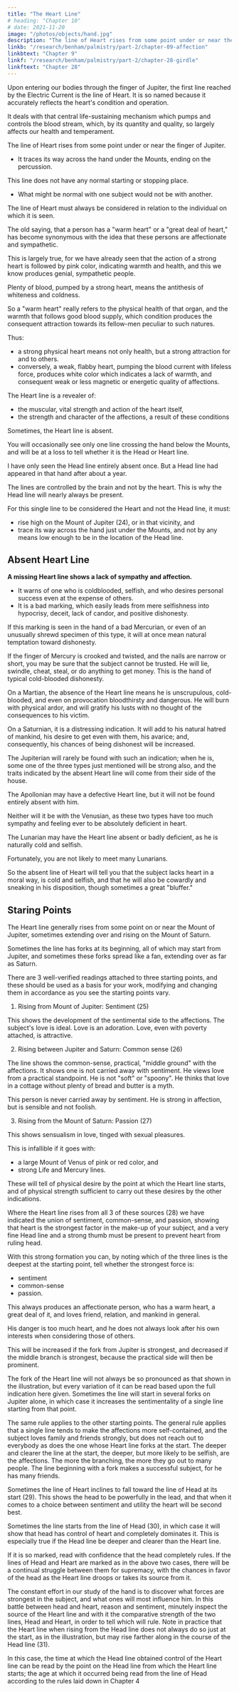 ```yaml
---
title: "The Heart Line"
# heading: "Chapter 10"
# date: 2021-11-20
image: "/photos/objects/hand.jpg"
description: "The line of Heart rises from some point under or near the finger of Jupiter, and traces its way across the hand under the Mounts, ending on the percussion."
linkb: "/research/benham/palmistry/part-2/chapter-09-affection"
linkbtext: "Chapter 9"
linkf: "/research/benham/palmistry/part-2/chapter-28-girdle"
linkftext: "Chapter 28"
---
```



Upon entering our bodies through the finger of Jupiter, the first line reached by the Electric Current is the line of Heart. It is so named because it accurately reflects the heart's condition and operation.

It deals with that central life-sustaining mechanism which pumps and controls the blood stream, which, by its quantity and quality, so largely affects our health and temperament.

The line of Heart rises from some point under or near the finger of Jupiter.
- It traces its way across the hand under the Mounts, ending on the percussion.

This line does not have any normal starting or stopping place.
- What might be normal with one subject would not be with another. 

The line of Heart must always be considered in relation to the individual on which it is seen.

The old saying, that a person has a "warm heart" or a "great deal of heart," has become synonymous with the idea that these persons are affectionate and sympathetic.

This is largely true, for we have already seen that the action of a strong heart is followed by pink color, indicating warmth and health, and this we know produces genial, sympathetic people.

Plenty of blood, pumped by a strong heart, means the antithesis of whiteness and coldness.

So a "warm heart" really refers to the physical health of that organ, and the warmth that follows good blood supply, which condition produces the consequent attraction towards its fellow-men peculiar to such natures.

Thus:
- a strong physical heart means not only health, but a strong attraction for and to others. 
- conversely, a weak, flabby heart, pumping the blood current with lifeless force, produces white color which indicates a lack of warmth, and consequent weak or less magnetic or energetic quality of affections. 

<!-- Those to whom the reading of variations in the affections from the Heart line has seemed impossible have not recognized the direct connection existing between the strength of the physical organ and the emotions, for every variation in the strength of the heart's action produces more or less health and a corresponding variation in the kind and strength of the affections.  -->

The Heart line is a revealer of:
- the muscular, vital strength and action of the heart itself, 
- the strength and character of the affections, a result of these conditions

<!-- You will not find the line of  in many hands, and yet it  -->

Sometimes, the Heart line is absent.

You will occasionally see only one line crossing the hand below the Mounts, and will be at a loss to tell whether it is the Head or Heart line. 

I have only seen the Head line entirely absent once. But a Head line had appeared in that hand after about a year.

The lines are controlled by the brain and not by the heart. This is why the Head line will nearly always be present.

<!-- It is often seen, however, in a very elementary state of development. When a single line is seen occupying a position which is, relatively, where the Head line ought to be, it should be classed as a Head line and the Heart line considered to be absent.  -->

For this single line to be considered the Heart and not the Head line, it must:
- rise high on the Mount of Jupiter (24), or in that vicinity, and
- trace its way across the hand just under the Mounts, and not by any means low enough to be in the location of the Head line. 


## Absent Heart Line

**A missing Heart line shows a lack of sympathy and affection.** 
- It warns of one who is coldblooded, selfish, and who desires personal success even at the expense of others. 
- It is a bad marking, which easily leads from mere selfishness into hypocrisy, deceit, lack of candor, and positive dishonesty. 

<!-- The Line Of Heart 181 No. 24.  -->

If this marking is seen in the hand of a bad Mercurian, or even of an unusually shrewd specimen of this type, it will at once mean natural temptation toward dishonesty. 

If the finger of Mercury is crooked and twisted, and the nails are narrow or short, you may be sure that the subject cannot be trusted. He will lie, swindle, cheat, steal, or do anything to get money. This is the hand of typical cold-blooded dishonesty. 

On a Martian, the absence of the Heart line means he is unscrupulous, cold-blooded, and even on provocation bloodthirsty and dangerous. He will burn with physical ardor, and will gratify his lusts with no thought of the consequences to his victim. 

On a Saturnian, it is a distressing indication. It will add to his natural hatred of mankind, his desire to get even with them, his avarice; and, consequently, his chances of being dishonest will be increased. 

The Jupiterian will rarely be found with such an indication; when he is, some one of the three types just mentioned will be strong also, and the traits indicated by the absent Heart line will come from their side of the house. 

The Apollonian may have a defective Heart line, but it will not be found entirely absent with him. 

Neither will it be with the Venusian, as these two types have too much sympathy and feeling ever to be absolutely deficient in heart. 

The Lunarian may have the Heart line absent or badly deficient, as he is naturally cold and selfish. 

Fortunately, you are not likely to meet many Lunarians. 

So the absent line of Heart will tell you that the subject lacks heart in a moral way, is cold and selfish, and that he will also be cowardly and sneaking in his disposition, though sometimes a great "bluffer." 



## Staring Points

The Heart line generally rises from some point on or near the Mount of Jupiter, sometimes extending over and rising on the Mount of Saturn. 

Sometimes the line has forks at its beginning, all of which may start from Jupiter, and sometimes these forks spread like a fan, extending over as far as Saturn. 

<!-- The Line Of Heart Part 2 182 No. 26.  -->

There are 3 well-verified readings attached to three starting points, and these should be used as a basis for your work, modifying and changing them in accordance as you see the starting points vary. 

1. Rising from Mount of Jupiter: Sentiment (25)

This shows the development of the sentimental side to the affections. The subject's love is ideal. Love is an adoration. Love, even with poverty attached, is attractive. 

2. Rising between Jupiter and Saturn: Common sense (26) 

The line shows the common-sense, practical, "middle ground" with the affections. It shows one is not carried away with sentiment. He views love from a practical standpoint. He is not "soft" or "spoony". He thinks that love in a cottage without plenty of bread and butter is a myth. 

This person is never carried away by sentiment. He is strong in affection, but is sensible and not foolish.

3. Rising from the Mount of Saturn: Passion (27)

This shows sensualism in love, tinged with sexual pleasures. 

This is infallible if it goes with:
- a large Mount of Venus of pink or red color, and
- strong Life and Mercury lines. 

These will tell of physical desire by the point at which the Heart line starts, and of physical strength sufficient to carry out these desires by the other indications. 

<!-- The Line Of Heart Part 2 183 No. 26. The Line Of Heart Part 2 184 No. 27.  The Line Of Heart Part 2 185 No. 28. The Line Of Heart Part 2 186 No. 29. -->

Where the Heart line rises from all 3 of these sources (28) we have indicated the union of sentiment, common-sense, and passion, showing that heart is the strongest factor in the make-up of your subject, and a very fine Head line and a strong thumb must be present to prevent heart from ruling head. 

With this strong formation you can, by noting which of the three lines is the deepest at the starting point, tell whether the strongest force is:
- sentiment
- common-sense
- passion. 

This always produces an affectionate person, who has a warm heart, a great deal of it, and loves friend, relation, and mankind in general. 

His danger is too much heart, and he does not always look after his own interests when considering those of others. 

This will be increased if the fork from Jupiter is strongest, and decreased if the middle branch is strongest, because the practical side will then be prominent. 

The fork of the Heart line will not always be so pronounced as that shown in the illustration, but every variation of it can be read based upon the full indication here given. Sometimes the line will start in several forks on Jupiter alone, in which case it increases the sentimentality of a single line starting from that point. 

The same rule applies to the other starting points. The general rule applies that a single line tends to make the affections more self-contained, and the subject loves family and friends strongly, but does not reach out to everybody as does the one whose Heart line forks at the start. The deeper and clearer the line at the start, the deeper, but more likely to be selfish, are the affections. The more the branching, the more they go out to many people. The line beginning with a fork makes a successful subject, for he has many friends. 

Sometimes the line of Heart inclines to fall toward the line of Head at its start (29). This shows the head to be powerfully in the lead, and that when it comes to a choice between sentiment and utility the heart will be second best. 

Sometimes the line starts from the line of Head (30), in which case it will show that head has control of heart and completely dominates it. This is especially true if the Head line be deeper and clearer than the Heart line. 

If it is so marked, read with confidence that the head completely rules. If the lines of Head and Heart are marked as in the above two cases, there will be a continual struggle between them for supremacy, with the chances in favor of the head as the Heart line droops or takes its source from it. 

The constant effort in our study of the hand is to discover what forces are strongest in the subject, and what ones will most influence him. In this battle between head and heart, reason and sentiment, minutely inspect the source of the Heart line and with it the comparative strength of the two lines, Head and Heart, in order to tell which will rule. Note in practice that the Heart line when rising from the Head line does not always do so just at the start, as in the illustration, but may rise farther along in the course of the Head line (31). 

In this case, the time at which the Head line obtained control of the Heart line can be read by the point on the Head line from which the Heart line starts; the age at which it occurred being read from the line of Head according to the rules laid down in Chapter 4<!--  (The Age Of The Subject - Age As Indicated On The Lines). The Line Of Heart Part 2 187 No. 30.  -->

<!-- The Line Of Heart Part 2 188 No. 81. --> 


